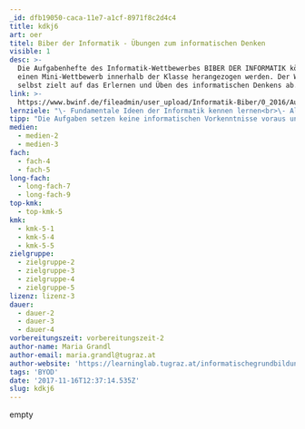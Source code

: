 ```yaml
---
_id: dfb19050-caca-11e7-a1cf-8971f8c2d4c4
title: kdkj6
art: oer
titel: Biber der Informatik - Übungen zum informatischen Denken
visible: 1
desc: >-
  Die Aufgabenhefte des Informatik-Wettbewerbes BIBER DER INFORMATIK können für
  einen Mini-Wettbewerb innerhalb der Klasse herangezogen werden. Der Wettbewerb
  selbst zielt auf das Erlernen und Üben des informatischen Denkens ab.
link: >-
  https://www.bwinf.de/fileadmin/user_upload/Informatik-Biber/0_2016/Aufgabenheft_2016/Biberheft_2016_web.pdf
lernziele: "\- Fundamentale Ideen der Informatik kennen lernen<br>\- Algorithmisches/logisches Problemlösen kennen lernen, üben und anwenden"
tipp: "Die Aufgaben setzen keine informatischen Vorkenntnisse voraus und präsentieren vielfältige Problemstellungen, die durch das Anwenden von informatischen Konzepten gelöst werden müssen. Diese Konzepte müssen jedoch nicht bekannt sein, sondern werden im Rahmen der Aufgaben spielerisch erworben. Im Vordergrund steht der Erwerb und weniger die Überprüfung von Fähigkeiten im Zusammenhang mit Computational Thinking.<br>Auf der <a href='https://www.bwinf.de/biber/downloads/'>Website des BWINF</a> (Bundesweite Informatikwettbewerbe) werden die Aufgaben für alle Altersgruppen gesammelt und durch wichtige Erklärungen ergänzt, sodass die informatischen Konzepte auch in das Bewusstsein der SchülerInnen geraten. Die Aufgabenhefte vor dem Jahr 2015 sind nicht mit offenen Lizenzen verfügbar. Das verlinkte Aufgabenheft aus dem Jahr 2016 steht unter einer offenen Lizenz und darf frei nachgenutzt werden.<br>Darüber hinaus ist eine eigene BIBER APP für die Betriebssysteme ANDROID und iOS verfügbar, die zum Üben herangezogen werden kann.<br>Empfehlung für den Einsatz im Unterricht:<br>- Wählen Sie, je nach Altersgruppe der SchülerInnen und vorhandener Unterrichtszeit, eine geeignete Anzahl an Biber-Aufgaben (aus der Aufgabensammlung der Jahre 2015 und 2016) aus.<br>- Drucken Sie ggf. die Aufgaben in Klassenstärke aus.<br>- Teilen Sie die SchülerInnen in 2er- oder 3er-Gruppen ein und stellen Sie den Gruppen die Aufgaben zur Verfügung.<br>- Die SchülerInnen müssen nun versuchen, so viele Aufgaben wie möglich, innerhalb einer vorgegebenen Zeit zu lösen.<br>- Besprechen Sie im Anschluss die Lösungen und die informatischen Hintergründe der Aufgabenstellungen.<br>- Achten Sie darauf, dass auch die Lösungswege der SchülerInnen miteinbezogen werden."
medien:
  - medien-2
  - medien-3
fach:
  - fach-4
  - fach-5
long-fach:
  - long-fach-7
  - long-fach-9
top-kmk:
  - top-kmk-5
kmk:
  - kmk-5-1
  - kmk-5-4
  - kmk-5-5
zielgruppe:
  - zielgruppe-2
  - zielgruppe-3
  - zielgruppe-4
  - zielgruppe-5
lizenz: lizenz-3
dauer:
  - dauer-2
  - dauer-3
  - dauer-4
vorbereitungszeit: vorbereitungszeit-2
author-name: Maria Grandl
author-email: maria.grandl@tugraz.at
author-website: 'https://learninglab.tugraz.at/informatischegrundbildung/'
tags: 'BYOD'
date: '2017-11-16T12:37:14.535Z'
slug: kdkj6
---
```

empty
